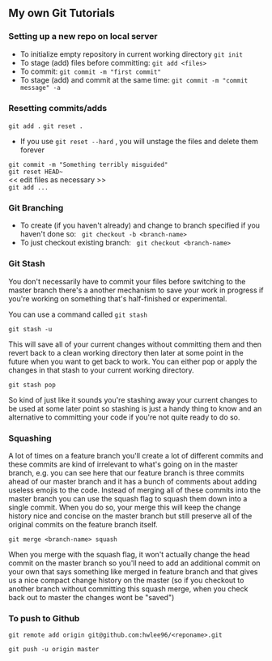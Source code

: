## My own Git Tutorials

### Setting up a new repo on local server
* To initialize empty repository in current working directory
```git init```
* To stage (add) files before committing:
```git add <files>``` 
* To commit:
```git commit -m "first commit"```
* To stage (add) and commit at the same time:
```git commit -m "commit message" -a```

### Resetting commits/adds

```git add .```
```git reset .```
* If you use ```git reset --hard``` , you will unstage the files and delete them forever
	
```git commit -m "Something terribly misguided"```     
```git reset HEAD~```                                    
<< edit files as necessary >>                              
```git add ...```  


### Git Branching
* To create (if you haven't already) and change to branch specified if you haven't done so:
``` git checkout -b <branch-name>``` 
* To just checkout existing branch:
``` git checkout <branch-name>``` 

### Git Stash
You don't necessarily have to commit your files before switching to the master branch there's a another mechanism to save your work in progress if you're working on something that's half-finished or experimental.

You can use a command called ```git stash``` 

```git stash -u```

This will save all of your current changes without committing them and then revert back to a clean working directory then later at some point in the future when you want to get back to work. You can either pop or apply the changes in that stash to your current working directory.

```git stash pop```

So kind of just like it sounds you're stashing away your current changes to be used at some later point so stashing is just a handy thing to know and an alternative to committing your code if you're not quite ready to do so.

### Squashing
A lot of times on a feature branch you'll create a lot of different commits and these commits are kind of irrelevant to what's going on in the master branch, e.g. you can see here that our feature branch is three commits ahead of our master branch and it has a bunch of comments about adding useless emojis to the code. 
Instead of merging all of these commits into the master branch you can use the squash flag to squash them down into a single commit. When you do so, your merge this will keep the change history nice and concise on the master branch but still preserve all of the original commits on the feature branch itself. 

```git merge <branch-name> squash```

When you merge with the squash flag, it won't actually change the head commit on the master branch so you'll need to add an additional commit on your own that says something like merged in feature branch and that gives us a nice compact change history on the master (so if you checkout to another branch without committing this squash merge, when you check back out to master the changes wont be "saved")

### To push to Github
```git remote add origin git@github.com:hwlee96/<reponame>.git```

```git push -u origin master```